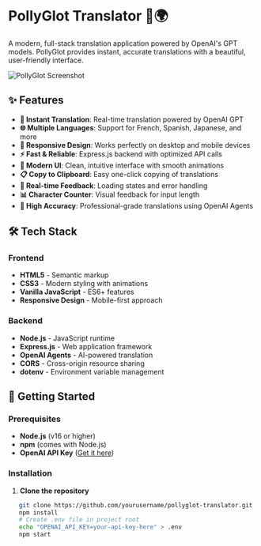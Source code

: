 # PollyGlot Translator 🦜🌍

A modern, full-stack translation application powered by OpenAI's GPT models. PollyGlot provides instant, accurate translations with a beautiful, user-friendly interface.

![PollyGlot Screenshot](https://via.placeholder.com/800x400/1e3a5f/ffffff?text=PollyGlot+Translator)

## ✨ Features

- **🚀 Instant Translation**: Real-time translation powered by OpenAI GPT
- **🌐 Multiple Languages**: Support for French, Spanish, Japanese, and more
- **📱 Responsive Design**: Works perfectly on desktop and mobile devices
- **⚡ Fast & Reliable**: Express.js backend with optimized API calls
- **🎨 Modern UI**: Clean, intuitive interface with smooth animations
- **📋 Copy to Clipboard**: Easy one-click copying of translations
- **🔄 Real-time Feedback**: Loading states and error handling
- **📊 Character Counter**: Visual feedback for input length
- **🎯 High Accuracy**: Professional-grade translations using OpenAI Agents

## 🛠️ Tech Stack

### Frontend
- **HTML5** - Semantic markup
- **CSS3** - Modern styling with animations
- **Vanilla JavaScript** - ES6+ features
- **Responsive Design** - Mobile-first approach

### Backend
- **Node.js** - JavaScript runtime
- **Express.js** - Web application framework
- **OpenAI Agents** - AI-powered translation
- **CORS** - Cross-origin resource sharing
- **dotenv** - Environment variable management

## 🚀 Getting Started

### Prerequisites

- **Node.js** (v16 or higher)
- **npm** (comes with Node.js)
- **OpenAI API Key** ([Get it here](https://platform.openai.com/api-keys))

### Installation

1. **Clone the repository**
```bash
   git clone https://github.com/yourusername/pollyglot-translator.git
   npm install
   # Create .env file in project root
   echo "OPENAI_API_KEY=your-api-key-here" > .env
   npm start
